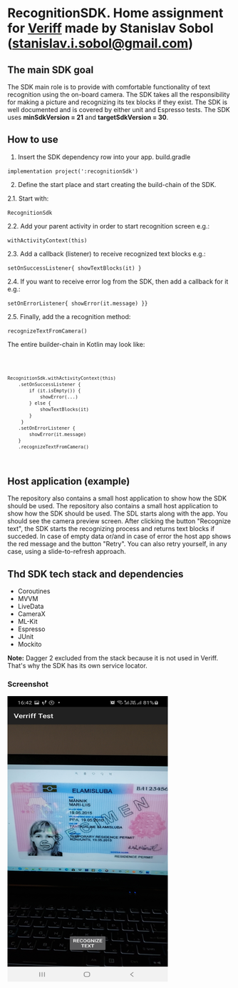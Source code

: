 # RecognitionSDK. Home assignment for <a href="https://www.veriff.com/">Veriff</a> made by Stanislav Sobol (stanislav.i.sobol@gmail.com)

## The main SDK goal
The SDK main role is to provide with comfortable functionality of text recognition using the on-board camera.
The SDK takes all the responsibility for making a picture and recognizing its tex blocks if they exist.
The SDK is well documented and is covered by either unit and Espresso tests.
The SDK uses <b>minSdkVersion = 21</b> and <b>targetSdkVersion = 30</b>.

## How to use
1. Insert the SDK dependency row into your app. build.gradle

<code>implementation project(':recognitionSdk')</code>

2. Define the start place and start creating the build-chain of the SDK.

2.1. Start with:

<code>RecognitionSdk</code>

2.2. Add your parent activity in order to start recognition screen e.g.:

<code>withActivityContext(this)</code>

2.3. Add a callback (listener) to receive recognized text blocks e.g.:

<code>setOnSuccessListener{ showTextBlocks(it) }</code>

2.4. If you want to receive error log from the SDK, then add a callback for it e.g.:

<code>setOnErrorListener{ showError(it.message) }}</code>

2.5. Finally, add the a recognition method:

<code>recognizeTextFromCamera()</code>

The entire builder-chain in Kotlin may look like:

<code>

    RecognitionSdk.withActivityContext(this)
        .setOnSuccessListener {
            if (it.isEmpty()) {
                showError(...)
            } else {
                showTextBlocks(it)
            }
         }
        .setOnErrorListener {
            showError(it.message)
        }
        .recognizeTextFromCamera()

</code>

## Host application (example)
The repository also contains a small host application to show how the SDK should be used.
The repository also contains a small host application to show how the SDK should be used.
The SDL starts along with the app. You should see the camera preview screen. After clicking the button
"Recognize text", the SDK starts the recognizing process and returns text blocks if succeded.
In case of empty data or/and in case of error the host app shows the red message and the button "Retry".
You can also retry yourself, in any case, using a slide-to-refresh approach.

## Thd SDK tech stack and dependencies

- Coroutines
- MVVM
- LiveData
- CameraX
- ML-Kit
- Espresso
- JUnit
- Mockito

<b>Note:</b> Dagger 2 excluded from the stack because it is not used in Veriff. That's why the SDK has its own service locator.

### Screenshot
<img src="images/screen00.jpg" alt="scheme" title="scheme" width="360" height="640" />